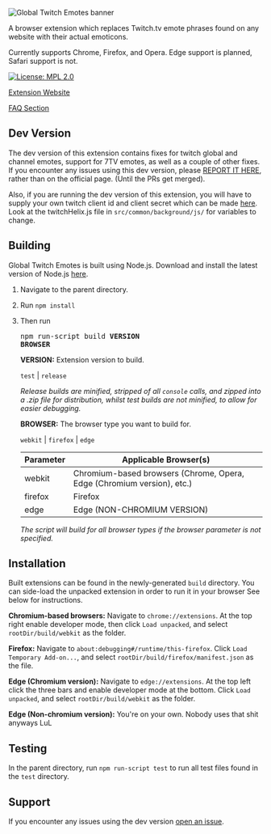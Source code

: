 ![Global Twitch Emotes banner](/marquee.png)

A browser extension which replaces Twitch.tv emote phrases found on any website with their actual emoticons.

Currently supports Chrome, Firefox, and Opera. Edge support is planned, Safari support is not.

[![License: MPL 2.0](https://img.shields.io/badge/License-MPL%202.0-brightgreen.svg)](https://opensource.org/licenses/MPL-2.0)

[Extension Website](https://ostrichtools.com/p/GlobalTwitchEmotes)

[FAQ Section](https://ostrichtools.com/p/GlobalTwitchEmotes#FAQ)

## Dev Version

The dev version of this extension contains fixes for twitch global and channel emotes, support for 7TV emotes, as well as a couple of other fixes. If you encounter any issues using this dev version, please [REPORT IT HERE](https://github.com/Electrolyte220/GlobalTwitchEmotes/issues), rather than on the official page. (Until the PRs get merged).

Also, if you are running the dev version of this extension, you will have to supply your own twitch client id and client secret which can be made [here](https://dev.twitch.tv/console/apps). Look at the twitchHelix.js file in `src/common/background/js/` for variables to change.

##  Building

Global Twitch Emotes is built using Node.js. Download and install the latest version of Node.js [here](https://nodejs.org/).

1.  Navigate to the parent directory.
2.  Run ```npm install```
3.  Then run <pre>npm run-script build <b>VERSION BROWSER</b></pre> 

    **VERSION:** Extension version to build.

    `test` | `release`
    
    *Release builds are minified, stripped of all `console` calls, and zipped into a .zip file for distribution, whilst test builds are not minified, to allow for easier debugging.*
    
    **BROWSER:** The browser type you want to build for.

    `webkit` | `firefox` | `edge`
    
    | **Parameter** | **Applicable Browser(s)**                                                  |
    |---------------|----------------------------------------------------------------------------|
    | webkit        | Chromium-based browsers (Chrome, Opera, Edge (Chromium version), etc.)     |
    | firefox       | Firefox                                                                    |
    | edge          | Edge (NON-CHROMIUM VERSION)                                                |
    
    *The script will build for all browser types if the browser parameter is not specified.*

##  Installation

Built extensions can be found in the newly-generated `build` directory. You can side-load the unpacked extension in order to run it in your browser See below for instructions.

**Chromium-based browsers:** Navigate to `chrome://extensions`. At the top right enable developer mode, then click `Load unpacked`, and select `rootDir/build/webkit` as the folder.

**Firefox:** Navigate to `about:debugging#/runtime/this-firefox`. Click `Load Temporary Add-on...`, and select `rootDir/build/firefox/manifest.json` as the file.

**Edge (Chromium version):** Navigate to `edge://extensions`. At the top left click the three bars and enable developer mode at the bottom. Click `Load unpacked`, and select `rootDir/build/webkit` as the folder.

**Edge (Non-chromium version):** You're on your own. Nobody uses that shit anyways LuL

##  Testing

In the parent directory, run `npm run-script test` to run all test files found in the `test` directory.
    
##  Support

If you encounter any issues using the dev version [open an issue](https://github.com/Electrolyte220/GlobalTwitchEmotes/issues/new).
